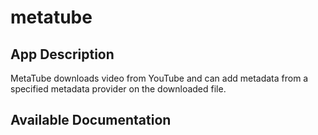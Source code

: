 # metatube

## App Description

MetaTube downloads video from YouTube and can add metadata from a specified metadata provider on the downloaded file.

## Available Documentation

